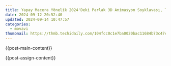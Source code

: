 ```yaml
---
title: Yapay Macera Yönelik 2024'Deki Parlak 3D Animasyon Soyklavası, Türklere Karşılıksız Öne Sürücümüdür
date: 2024-09-12 20:52:40
updated: 2024-09-14 10:47:57
categories:
  - movavi
thumbnail: https://thmb.techidaily.com/104fcc0c1e7ba0020bac11684b73c47c97661f3e4742e08d1374a286a48bed4c.jpg
---
```


{{post-main-content}}

<ins class="adsbygoogle"
     style="display:block"
     data-ad-format="autorelaxed"
     data-ad-client="ca-pub-7571918770474297"
     data-ad-slot="1223367746"></ins>

{{post-assign-content}}

<ins class="adsbygoogle"
     style="display:block"
     data-ad-client="ca-pub-7571918770474297"
     data-ad-slot="8358498916"
     data-ad-format="auto"
     data-full-width-responsive="true"></ins>
